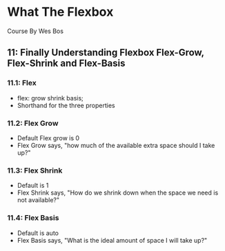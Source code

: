 # What The Flexbox

Course By Wes Bos

## 11: Finally Understanding Flexbox Flex-Grow, Flex-Shrink and Flex-Basis

### 11.1: Flex

- flex: grow shrink basis;
- Shorthand for the three properties

### 11.2: Flex Grow

- Default Flex grow is 0
- Flex Grow says, "how much of the available extra space should I take up?"

### 11.3: Flex Shrink

- Default is 1
- Flex Shrink says, "How do we shrink down when the space we need is not available?"

### 11.4: Flex Basis

- Default is auto
- Flex Basis says, "What is the ideal amount of space I will take up?"
